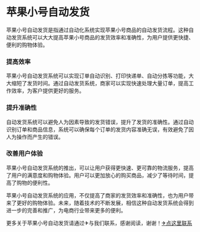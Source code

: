 # 苹果小号自动发货

苹果小号自动发货是指通过自动化系统实现苹果小号商品的自动发货流程。这种自动发货系统可以大大提高苹果小号商品的发货效率和准确性，为用户提供更快捷、便利的购物体验。

### 提高效率
苹果小号自动发货系统可以实现订单自动识别、打印快递单、自动分拣等功能，大大缩短了发货时间。通过自动发货系统，商家可以实现快速处理大量订单，提高工作效率，为客户提供更好的服务。

### 提升准确性
自动发货系统可以避免人为因素导致的发货错误，提升了发货的准确性。通过自动识别订单和商品信息，系统可以确保每个订单的发货内容准确无误，有效避免了因人为操作而产生的错误。

### 改善用户体验
苹果小号自动发货系统的推出，可以让用户获得更快速、更可靠的物流服务，提高了用户的满意度和购物体验。用户可以更加放心的购买商品，减少了等待时间，提高了购物的便利性。

苹果小号自动发货系统的应用，不仅提高了商家的发货效率和准确性，也为用户带来了更好的购物体验。未来，随着技术的不断发展，相信这种自动发货系统会得到进一步的完善和推广，为电商行业带来更多的便利。

更多关于苹果小号自动发货请通过✈与我们联系，感谢阅读，谢谢！[✈点这里联系](https://www.k02.cc)
